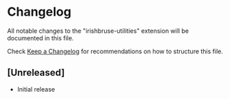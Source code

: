 # Changelog

All notable changes to the "irishbruse-utilities" extension will be documented in this file.

Check [Keep a Changelog](http://keepachangelog.com/) for recommendations on how to structure this file.

## [Unreleased]

- Initial release

